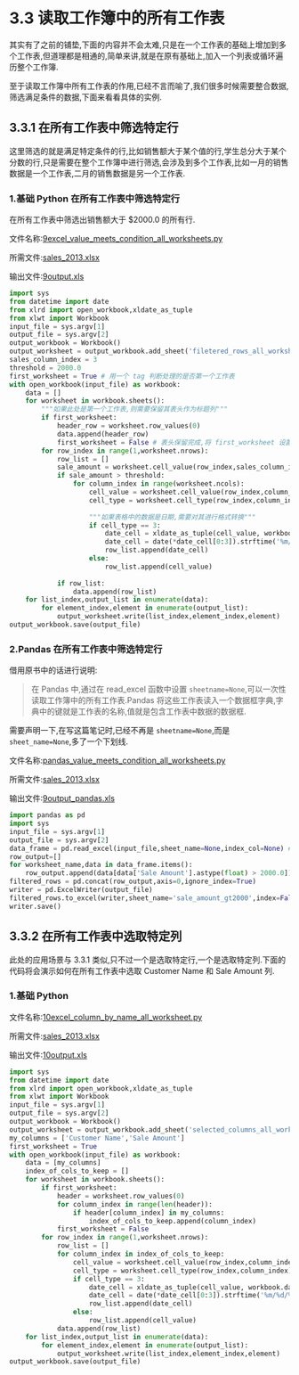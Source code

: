 # 3.3 读取工作簿中的所有工作表

其实有了之前的铺垫,下面的内容并不会太难,只是在一个工作表的基础上增加到多个工作表,但道理都是相通的,简单来讲,就是在原有基础上,加入一个列表或循环遍历整个工作簿.

至于读取工作簿中所有工作表的作用,已经不言而喻了,我们很多时候需要整合数据,筛选满足条件的数据,下面来看看具体的实例.

## 3.3.1 在所有工作表中筛选特定行

这里筛选的就是满足特定条件的行,比如销售额大于某个值的行,学生总分大于某个分数的行,只是需要在整个工作簿中进行筛选,会涉及到多个工作表,比如一月的销售数据是一个工作表,二月的销售数据是另一个工作表.

###  1.基础 Python 在所有工作表中筛选特定行

在所有工作表中筛选出销售额大于 $2000.0 的所有行.

文件名称:[9excel_value_meets_condition_all_worksheets.py](https://github.com/wyqdgggfk/Python-Data-Analyze/blob/master/第%203%20章所需资料/9excel_value_meets_condition_all_worksheets.py)

所需文件:[sales_2013.xlsx](https://github.com/wyqdgggfk/Python-Data-Analyze/blob/master/第%203%20章所需资料/sales_2013.xlsx)

输出文件:[9output.xls](https://github.com/wyqdgggfk/Python-Data-Analyze/blob/master/第%203%20章所需资料/9output.xls)

```python
import sys
from datetime import date
from xlrd import open_workbook,xldate_as_tuple
from xlwt import Workbook
input_file = sys.argv[1]
output_file = sys.argv[2]	
output_workbook = Workbook()
output_worksheet = output_workbook.add_sheet('filetered_rows_all_worksheets')
sales_column_index = 3
threshold = 2000.0
first_worksheet = True # 用一个 tag 判断处理的是否第一个工作表
with open_workbook(input_file) as workbook:
	data = []
	for worksheet in workbook.sheets():
		"""如果此处是第一个工作表,则需要保留其表头作为标题列"""
		if first_worksheet:
			header_row = worksheet.row_values(0)
			data.append(header_row)
			first_worksheet = False # 表头保留完成,将 first_worksheet 设置为 False
		for row_index in range(1,worksheet.nrows):
			row_list = []
			sale_amount = worksheet.cell_value(row_index,sales_column_index)
			if sale_amount > threshold:
				for column_index in range(worksheet.ncols):
					cell_value = worksheet.cell_value(row_index,column_index)
					cell_type = worksheet.cell_type(row_index,column_index)
					
					"""如果表格中的数据是日期,需要对其进行格式转换"""
					if cell_type == 3:
						date_cell = xldate_as_tuple(cell_value, workbook.datemode)
						date_cell = date(*date_cell[0:3]).strftime('%m/%d/%Y')
						row_list.append(date_cell)
					else:
						row_list.append(cell_value)
			
			if row_list:
				data.append(row_list)
	for list_index,output_list in enumerate(data):
		for element_index,element in enumerate(output_list):
			output_worksheet.write(list_index,element_index,element)
output_workbook.save(output_file)
```

### 2.Pandas 在所有工作表中筛选特定行

借用原书中的话进行说明:

> 在 Pandas 中,通过在 read_excel 函数中设置 `sheetname=None`,可以一次性读取工作簿中的所有工作表.Pandas 将这些工作表读入一个数据框字典,字典中的键就是工作表的名称,值就是包含工作表中数据的数据框.

需要声明一下,在写这篇笔记时,已经不再是 `sheetname=None`,而是`sheet_name=None`,多了一个下划线.

文件名称:[pandas_value_meets_condition_all_worksheets.py](https://github.com/wyqdgggfk/Python-Data-Analyze/blob/master/第%203%20章所需资料/pandas_value_meets_condition_all_worksheets.py)

所需文件:[sales_2013.xlsx](https://github.com/wyqdgggfk/Python-Data-Analyze/blob/master/第%203%20章所需资料/sales_2013.xlsx)

输出文件:[9output_pandas.xls](https://github.com/wyqdgggfk/Python-Data-Analyze/blob/master/第%203%20章所需资料/9output_pandas.xls)

```python
import pandas as pd
import sys
input_file = sys.argv[1]
output_file = sys.argv[2]
data_frame = pd.read_excel(input_file,sheet_name=None,index_col=None) # 原书中是 sheetname,无法运行的,要加下划线
row_output=[]
for worksheet_name,data in data_frame.items():
	row_output.append(data[data['Sale Amount'].astype(float) > 2000.0])
filtered_rows = pd.concat(row_output,axis=0,ignore_index=True)
writer = pd.ExcelWriter(output_file)
filtered_rows.to_excel(writer,sheet_name='sale_amount_gt2000',index=False)
writer.save()
```

## 3.3.2 在所有工作表中选取特定列

此处的应用场景与 3.3.1 类似,只不过一个是选取特定行,一个是选取特定列.下面的代码将会演示如何在所有工作表中选取 Customer Name 和 Sale Amount 列.

### 1.基础 Python

文件名称:[10excel_column_by_name_all_worksheet.py](https://github.com/wyqdgggfk/Python-Data-Analyze/blob/master/第%203%20章所需资料/10excel_column_by_name_all_worksheet.py)

所需文件:[sales_2013.xlsx](https://github.com/wyqdgggfk/Python-Data-Analyze/blob/master/第%203%20章所需资料/sales_2013.xlsx)

输出文件:[10output.xls](https://github.com/wyqdgggfk/Python-Data-Analyze/blob/master/第%203%20章所需资料/10output.xls)

```python
import sys
from datetime import date 
from xlrd import open_workbook,xldate_as_tuple
from xlwt import Workbook
input_file = sys.argv[1]
output_file = sys.argv[2]
output_workbook = Workbook()
output_worksheet = output_workbook.add_sheet('selected_columns_all_worksheets')
my_columns = ['Customer Name','Sale Amount']
first_worksheet = True
with open_workbook(input_file) as workbook:
	data = [my_columns]
	index_of_cols_to_keep = []
	for worksheet in workbook.sheets():
		if first_worksheet:
			header = worksheet.row_values(0)
			for column_index in range(len(header)):
				if header[column_index] in my_columns:
					index_of_cols_to_keep.append(column_index)
			first_worksheet = False
		for row_index in range(1,worksheet.nrows):
			row_list = []
			for column_index in index_of_cols_to_keep:
				cell_value = worksheet.cell_value(row_index,column_index)
				cell_type = worksheet.cell_type(row_index,column_index)
				if cell_type == 3:
					date_cell = xldate_as_tuple(cell_value, workbook.datemode)
					date_cell = date(*date_cell[0:3]).strftime('%m/%d/%Y')
					row_list.append(date_cell)
				else:
					row_list.append(cell_value)
			data.append(row_list)
	for list_index,output_list in enumerate(data):
		for element_index,element in enumerate(output_list):
			output_worksheet.write(list_index,element_index,element)
output_workbook.save(output_file)
```







































































